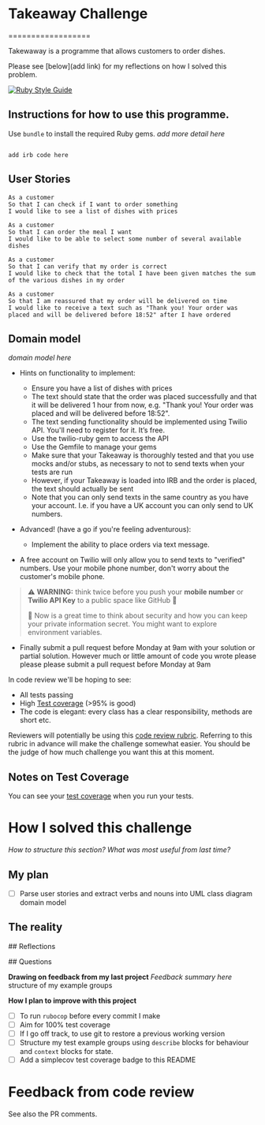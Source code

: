 # Takeaway Challenge
==================

Takewaway is a programme that allows customers to order dishes.

Please see [below](add link) for my reflections on how I solved this problem.

[![Ruby Style Guide](https://img.shields.io/badge/code_style-rubocop-brightgreen.svg)](https://github.com/rubocop/rubocop)

## Instructions for how to use this programme.

Use `bundle` to install the required Ruby gems.
*add more detail here*

```

add irb code here

```

## User Stories

```
As a customer
So that I can check if I want to order something
I would like to see a list of dishes with prices

As a customer
So that I can order the meal I want
I would like to be able to select some number of several available dishes

As a customer
So that I can verify that my order is correct
I would like to check that the total I have been given matches the sum of the various dishes in my order

As a customer
So that I am reassured that my order will be delivered on time
I would like to receive a text such as "Thank you! Your order was placed and will be delivered before 18:52" after I have ordered
```

## Domain model

*domain model here*

* Hints on functionality to implement:
  * Ensure you have a list of dishes with prices
  * The text should state that the order was placed successfully and that it will be delivered 1 hour from now, e.g. "Thank you! Your order was placed and will be delivered before 18:52".
  * The text sending functionality should be implemented using Twilio API. You'll need to register for it. It’s free.
  * Use the twilio-ruby gem to access the API
  * Use the Gemfile to manage your gems
  * Make sure that your Takeaway is thoroughly tested and that you use mocks and/or stubs, as necessary to not to send texts when your tests are run
  * However, if your Takeaway is loaded into IRB and the order is placed, the text should actually be sent
  * Note that you can only send texts in the same country as you have your account. I.e. if you have a UK account you can only send to UK numbers.

* Advanced! (have a go if you're feeling adventurous):
  * Implement the ability to place orders via text message.

* A free account on Twilio will only allow you to send texts to "verified" numbers. Use your mobile phone number, don't worry about the customer's mobile phone.

> :warning: **WARNING:** think twice before you push your **mobile number** or **Twilio API Key** to a public space like GitHub :eyes:
>
> :key: Now is a great time to think about security and how you can keep your private information secret. You might want to explore environment variables.

* Finally submit a pull request before Monday at 9am with your solution or partial solution.  However much or little amount of code you wrote please please please submit a pull request before Monday at 9am


In code review we'll be hoping to see:

* All tests passing
* High [Test coverage](https://github.com/makersacademy/course/blob/main/pills/test_coverage.md) (>95% is good)
* The code is elegant: every class has a clear responsibility, methods are short etc.

Reviewers will potentially be using this [code review rubric](docs/review.md).  Referring to this rubric in advance will make the challenge somewhat easier.  You should be the judge of how much challenge you want this at this moment.

Notes on Test Coverage
------------------

You can see your [test coverage](https://github.com/makersacademy/course/blob/main/pills/test_coverage.md) when you run your tests.


# How I solved this challenge

*How to structure this section? What was most useful from last time?*

## My plan
- [ ] Parse user stories and extract verbs and nouns into UML class diagram domain model

## The reality


## Reflections

## Questions

**Drawing on feedback from my last project**
*Feedback summary here*
structure of my example groups

**How I plan to improve with this project**
- [ ] To run `rubocop` before every commit I make
- [ ] Aim for 100% test coverage
- [ ] If I go off track, to use git to restore a previous working version
- [ ] Structure my test example groups using `describe` blocks for behaviour and `context` blocks for state.
- [ ] Add a simplecov test coverage badge to this README

# Feedback from code review

See also the PR comments.